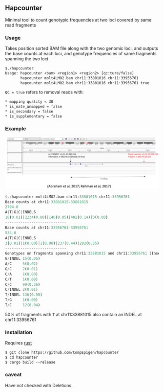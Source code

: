 ## Hapcounter

Minimal tool to count genotypic frequencies at two loci covered by same read fragments

### Usage

Takes position sorted BAM file along with the two genomic loci, and outputs the base counts at each loci, and genotype frequencies of same fragments spanning the two loci

```
$./hapcounter
Usage: hapcounter <bam> <region1> <region2> [qc:ture/false]
       hapcounter molt4LMO2.bam chr11:33881016 chr11:33956761
       hapcounter molt4LMO2.bam chr11:33881016 chr11:33956761 true
```

`QC = true` refers to removal reads with:

	* mapping quality < 30
	* is_mate_unmapped = false
	* is_secondary = false
	* is_supplementary = false

### Example

<img src="LMO2.png" />

```rust
$./hapcounter molt4LMO2.bam chr11:33881015 chr11:33956761
Base counts at chr11:33881015-33881015
2794.0
A|T|G|C|INDELS
18(0.01)|2234(0.80)|140(0.05)|402(0.14)|0(0.00)
----------------------------
Base counts at chr11:33956761-33956761
534.0
A|T|G|C|INDELS
3(0.01)|1(0.00)|1(0.00)|237(0.44)|292(0.55)
----------------------------
Genotypes on fragments spanning chr11:33881015 and chr11:33956761 (Insert length 75746bp)
G/INDEL 15(0.05)
A/C     5(0.02)
G/C     2(0.01)
C/A     1(0.00)
C/T     1(0.00)
C/C     99(0.36)
C/INDEL 2(0.01)
T/INDEL 136(0.50)
T/G     1(0.00)
T/C     12(0.04)
```

50% of fragments with `T` at chr11:33881015 also contain an INDEL at chr11:33956761

### Installation

Requires [rust](https://www.rust-lang.org/tools/install)

```
$ git clone https://github.com/CompEpigen/hapcounter
$ cd hapcounter
$ cargo build --release
```

### caveat
Have not checked with Deletions.
